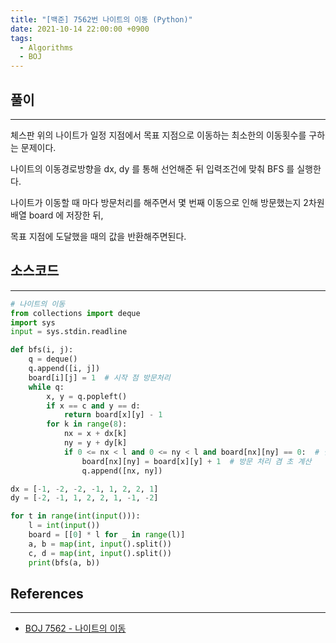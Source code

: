 ```yaml
---
title: "[백준] 7562번 나이트의 이동 (Python)"
date: 2021-10-14 22:00:00 +0900
tags:
  - Algorithms
  - BOJ
---
```


## 풀이

---

체스판 위의 나이트가 일정 지점에서 목표 지점으로 이동하는 최소한의 이동횟수를 구하는 문제이다.

나이트의 이동경로방향을 dx, dy 를 통해 선언해준 뒤 입력조건에 맞춰 BFS 를 실행한다.

나이트가 이동할 때 마다 방문처리를 해주면서 몇 번째 이동으로 인해 방문했는지 2차원 배열 board 에 저장한 뒤,

목표 지점에 도달했을 때의 값을 반환해주면된다.

## 소스코드

---

```python
# 나이트의 이동
from collections import deque
import sys
input = sys.stdin.readline

def bfs(i, j):
    q = deque()
    q.append([i, j])
    board[i][j] = 1  # 시작 점 방문처리
    while q:
        x, y = q.popleft()
        if x == c and y == d:
            return board[x][y] - 1
        for k in range(8):
            nx = x + dx[k]
            ny = y + dy[k]
            if 0 <= nx < l and 0 <= ny < l and board[nx][ny] == 0:  # 범위 내 이면서 방문하지 않았을 경우
                board[nx][ny] = board[x][y] + 1  # 방문 처리 겸 초 계산
                q.append([nx, ny])

dx = [-1, -2, -2, -1, 1, 2, 2, 1]
dy = [-2, -1, 1, 2, 2, 1, -1, -2]

for t in range(int(input())):
    l = int(input())
    board = [[0] * l for _ in range(l)]
    a, b = map(int, input().split())
    c, d = map(int, input().split())
    print(bfs(a, b))
```

## References

---

- [BOJ 7562 - 나이트의 이동](https://www.acmicpc.net/problem/7562)
